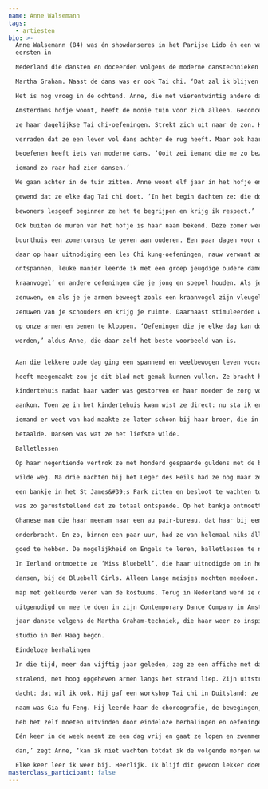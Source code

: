 ```yaml
---
name: Anne Walsemann
tags:
  - artiesten
bio: >-
  Anne Walsemann (84) was én showdanseres in het Parijse Lido én een van de
  eersten in

  Nederland die dansten en doceerden volgens de moderne danstechnieken van de Amerikaanse

  Martha Graham. Naast de dans was er ook Tai chi. ‘Dat zal ik blijven doen tot mijn graf.’

  Het is nog vroeg in de ochtend. Anne, die met vierentwintig andere dames op leeftijd in een

  Amsterdams hofje woont, heeft de mooie tuin voor zich alleen. Geconcentreerd en langzaam doet

  ze haar dagelijkse Tai chi-oefeningen. Strekt zich uit naar de zon. Haar fiere houding en gratie

  verraden dat ze een leven vol dans achter de rug heeft. Maar ook haar manier van Tai chi

  beoefenen heeft iets van moderne dans. ‘Ooit zei iemand die me zo bezig zag, dat ze nog nooit

  iemand zo raar had zien dansen.’ 

  We gaan achter in de tuin zitten. Anne woont elf jaar in het hofje en alle bewoners zijn eraan

  gewend dat ze elke dag Tai chi doet. ‘In het begin dachten ze: die doet maar wat, maar sinds ik de

  bewoners lesgeef beginnen ze het te begrijpen en krijg ik respect.’

  Ook buiten de muren van het hofje is haar naam bekend. Deze zomer werd ze gevraagd om in het

  buurthuis een zomercursus te geven aan ouderen. Een paar dagen voor ons gesprek volgde ik

  daar op haar uitnodiging een les Chi kung-oefeningen, nauw verwant aan Tai chi. Op een

  ontspannen, leuke manier leerde ik met een groep jeugdige oudere dames van Anne ‘de

  kraanvogel’ en andere oefeningen die je jong en soepel houden. Als je ouder wordt verharden je

  zenuwen, en als je je armen beweegt zoals een kraanvogel zijn vleugels, dan verzacht je de

  zenuwen van je schouders en krijg je ruimte. Daarnaast stimuleerden we onze energiebanen door

  op onze armen en benen te kloppen. ‘Oefeningen die je elke dag kan doen om lekker oud te

  worden,’ aldus Anne, die daar zelf het beste voorbeeld van is.


  Aan die lekkere oude dag ging een spannend en veelbewogen leven vooraf. Met alles wat Anne

  heeft meegemaakt zou je dit blad met gemak kunnen vullen. Ze bracht haar jeugd door in een

  kindertehuis nadat haar vader was gestorven en haar moeder de zorg voor de acht kinderen niet

  aankon. Toen ze in het kindertehuis kwam wist ze direct: nu sta ik er alleen voor. Zonder dat

  iemand er weet van had maakte ze later schoon bij haar broer, die in ruil daarvoor haar balletles

  betaalde. Dansen was wat ze het liefste wilde. 

  Balletlessen

  Op haar negentiende vertrok ze met honderd gespaarde guldens met de boot naar Londen. Ze

  wilde weg. Na drie nachten bij het Leger des Heils had ze nog maar zes shilling op zak. Ze ging op

  een bankje in het St James&#39;s Park zitten en besloot te wachten tot er iets gebeurde. Die gedachte

  was zo geruststellend dat ze totaal ontspande. Op het bankje ontmoette ze een mooie, grote

  Ghanese man die haar meenam naar een au pair-bureau, dat haar bij een goed gezin

  onderbracht. En zo, binnen een paar uur, had ze van helemaal niks álles wat nodig was om het

  goed te hebben. De mogelijkheid om Engels te leren, balletlessen te nemen én zakgeld te krijgen!

  In Ierland ontmoette ze ‘Miss Bluebell’, die haar uitnodigde om in het Parijse Lido te komen

  dansen, bij de Bluebell Girls. Alleen lange meisjes mochten meedoen. Ze heeft nog steeds een

  map met gekleurde veren van de kostuums. Terug in Nederland werd ze door danser Koert Stuyf

  uitgenodigd om mee te doen in zijn Contemporary Dance Company in Amsterdam, waar ze vier

  jaar danste volgens de Martha Graham-techniek, die haar weer zo inspireerde dat ze haar eigen

  studio in Den Haag begon. 

  Eindeloze herhalingen

  In die tijd, meer dan vijftig jaar geleden, zag ze een affiche met daarop een kleine Chinese man die

  stralend, met hoog opgeheven armen langs het strand liep. Zijn uitstraling was zo mooi dat ze

  dacht: dat wil ik ook. Hij gaf een workshop Tai chi in Duitsland; ze ging ernaartoe en het klikte. Zijn

  naam was Gia fu Feng. Hij leerde haar de choreografie, de bewegingen, de ademhaling. ‘Maar ik

  heb het zelf moeten uitvinden door eindeloze herhalingen en oefeningen. Je voelt of het goed zit.’ 

  Eén keer in de week neemt ze een dag vrij en gaat ze lopen en zwemmen buiten de stad. ‘Maar

  dan,’ zegt Anne, ‘kan ik niet wachten totdat ik de volgende morgen weer kan beginnen met Tai chi.

  Elke keer leer ik weer bij. Heerlijk. Ik blijf dit gewoon lekker doen tot het graf.’
masterclass_participant: false
---
```

